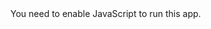 
<!doctype html><html lang="en"><head><meta charset="utf-8"/><link rel="icon" href="./recy_logo.jpg"/><meta name="viewport" content="width=device-width,initial-scale=1"/><meta name="theme-color" content="#000"/><meta name="description" content="Web site created using create-react-app"/><link rel="apple-touch-icon" href="./logo192.png"/><link rel="manifest" href="./manifest.json"/><title>Disposed</title><script defer="defer" src="./static/js/main.cc9ff7fe.js"></script><link href="./static/css/main.29a4a9d5.css" rel="stylesheet"></head><body><noscript>You need to enable JavaScript to run this app.</noscript><div id="root"></div></body></html>
